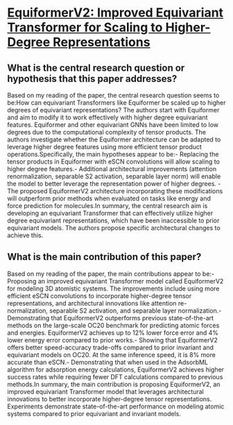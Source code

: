 # [EquiformerV2: Improved Equivariant Transformer for Scaling to   Higher-Degree Representations](https://arxiv.org/abs/2306.12059)

## What is the central research question or hypothesis that this paper addresses?

Based on my reading of the paper, the central research question seems to be:How can equivariant Transformers like Equiformer be scaled up to higher degrees of equivariant representations? The authors start with Equiformer and aim to modify it to work effectively with higher degree equivariant features. Equiformer and other equivariant GNNs have been limited to low degrees due to the computational complexity of tensor products. The authors investigate whether the Equiformer architecture can be adapted to leverage higher degree features using more efficient tensor product operations.Specifically, the main hypotheses appear to be:- Replacing the tensor products in Equiformer with eSCN convolutions will allow scaling to higher degree features.- Additional architectural improvements (attention renormalization, separable S2 activation, separable layer norm) will enable the model to better leverage the representation power of higher degrees. - The proposed EquiformerV2 architecture incorporating these modifications will outperform prior methods when evaluated on tasks like energy and force prediction for molecules.In summary, the central research aim is developing an equivariant Transformer that can effectively utilize higher degree equivariant representations, which have been inaccessible to prior equivariant models. The authors propose specific architectural changes to achieve this.


## What is the main contribution of this paper?

Based on my reading of the paper, the main contributions appear to be:- Proposing an improved equivariant Transformer model called EquiformerV2 for modeling 3D atomistic systems. The improvements include using more efficient eSCN convolutions to incorporate higher-degree tensor representations, and architectural innovations like attention re-normalization, separable S2 activation, and separable layer normalization.- Demonstrating that EquiformerV2 outperforms previous state-of-the-art methods on the large-scale OC20 benchmark for predicting atomic forces and energies. EquiformerV2 achieves up to 12% lower force error and 4% lower energy error compared to prior works.- Showing that EquiformerV2 offers better speed-accuracy trade-offs compared to prior invariant and equivariant models on OC20. At the same inference speed, it is 8% more accurate than eSCN.- Demonstrating that when used in the AdsorbML algorithm for adsorption energy calculations, EquiformerV2 achieves higher success rates while requiring fewer DFT calculations compared to previous methods.In summary, the main contribution is proposing EquiformerV2, an improved equivariant Transformer model that leverages architectural innovations to better incorporate higher-degree tensor representations. Experiments demonstrate state-of-the-art performance on modeling atomic systems compared to prior equivariant and invariant models.
